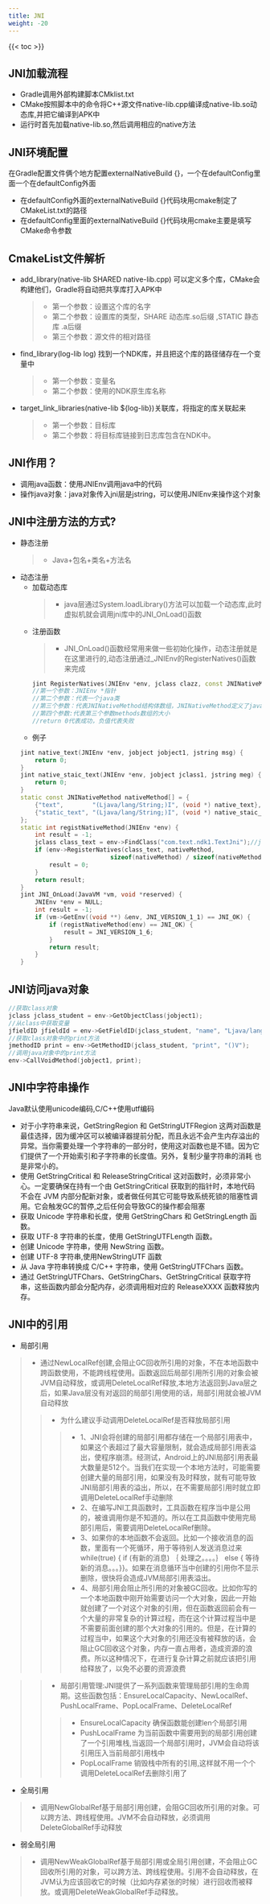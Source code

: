 ```yaml
---
title: JNI
weight: -20
---
```


{{< toc >}}

## JNI加载流程
* Gradle调用外部构建脚本CMklist.txt
* CMake按照脚本中的命令将C++源文件native-lib.cpp编译成native-lib.so动态库,并把它编译到APK中
* 运行时首先加载native-lib.so,然后调用相应的native方法

## JNI环境配置
在Gradle配置文件俩个地方配置externalNativeBuild {}，一个在defaultConfig里面一个在defaultConfig外面
* 在defaultConfig外面的externalNativeBuild {}代码块用cmake制定了CMakeList.txt的路径
* 在defaultConfig里面的externalNativeBuild {}代码块用cmake主要是填写CMake命令参数

## CmakeList文件解析
* add_library(native-lib SHARED native-lib.cpp) 可以定义多个库，CMake会构建他们，Gradle将自动把共享库打入APK中
    >- 第一个参数：设置这个库的名字
    >- 第二个参数：设置库的类型，SHARE 动态库.so后缀 ,STATIC 静态库 .a后缀
    >- 第三个参数：源文件的相对路径
* find_library(log-lib log) 找到一个NDK库，并且把这个库的路径储存在一个变量中
    >- 第一个参数：变量名
    >- 第二个参数：使用的NDK原生库名称
* target_link_libraries(native-lib ${log-lib})关联库，将指定的库关联起来
    >- 第一个参数：目标库
    >- 第二个参数：将目标库链接到日志库包含在NDK中。

## JNI作用？
* 调用java函数：使用JNIEnv调用java中的代码
* 操作java对象：java对象传入jni层是jstring，可以使用JNIEnv来操作这个对象

## JNI中注册方法的方式?
* 静态注册
    >- Java+包名+类名+方法名
* 动态注册
    * 加载动态库
        >- java层通过System.loadLibrary()方法可以加载一个动态库,此时虚拟机就会调用jni库中的JNI_OnLoad()函数
    * 注册函数
        >- JNI_OnLoad()函数经常用来做一些初始化操作，动态注册就是在这里进行的,动态注册通过_JNIEnv的RegisterNatives()函数来完成
        ```c++
        jint RegisterNatives(JNIEnv *env, jclass clazz, const JNINativeMethod *methods, jint nMethods);
        //第一个参数：JNIEnv *指针
        //第二个参数：代表一个java类
        //第三个参数：代表JNINativeMethod结构体数组，JNINativeMethod定义了java层函数和native层函数的映射关系
        //第四个参数:代表第三个参数methods数组的大小
        //return 0代表成功，负值代表失败
        ```
    * 例子
    ```c++
    jint native_text(JNIEnv *env, jobject jobject1, jstring msg) {
        return 0;
    }
    jint native_staic_text(JNIEnv *env, jobject jclass1, jstring meg) {
        return 0;
    }
    static const JNINativeMethod nativeMethod[] = {
        {"text",        "(Ljava/lang/String;)I", (void *) native_text},
        {"static_text", "(Ljava/lang/String;)I", (void *) native_staic_text}
    };  
    static int registNativeMethod(JNIEnv *env) {
        int result = -1;
        jclass class_text = env->FindClass("com.text.ndk1.TextJni");//java层调用System.loadLibrary的地方
        if (env->RegisterNatives(class_text, nativeMethod,
                             sizeof(nativeMethod) / sizeof(nativeMethod[0])) == JNI_OK) {
            result = 0;
        }
        return result;
    }
    jint JNI_OnLoad(JavaVM *vm, void *reserved) {
        JNIEnv *env = NULL;
        int result = -1;
        if (vm->GetEnv((void **) &env, JNI_VERSION_1_1) == JNI_OK) {
            if (registNativeMethod(env) == JNI_OK) {
                result = JNI_VERSION_1_6;
            }
            return result;
        }
    }
    ```
## JNI访问java对象
```c++
//获取class对象
jclass jclass_student = env->GetObjectClass(jobject1);
//从class中获取变量
jfieldID jfieldId = env->GetFieldID(jclass_student, "name", "Ljava/lang/String;");
//获取class对象中的print方法
jmethodID print = env->GetMethodID(jclass_student, "print", "()V");
//调用java对象中的print方法
env->CallVoidMethod(jobject1, print);
```

## JNI中字符串操作
Java默认使用unicode编码,C/C++使用utf编码
* 对于小字符串来说，GetStringRegion 和 GetStringUTFRegion 这两对函数是最佳选择，因为缓冲区可以被编译器提前分配，而且永远不会产生内存溢出的异常。当你需要处理一个字符串的一部分时，使用这对函数也是不错。因为它们提供了一个开始索引和子字符串的长度值。另外，复制少量字符串的消耗 也是非常小的。
* 使用 GetStringCritical 和 ReleaseStringCritical 这对函数时，必须非常小心。一定要确保在持有一个由 GetStringCritical 获取到的指针时，本地代码不会在 JVM 内部分配新对象，或者做任何其它可能导致系统死锁的阻塞性调用。它会触发GC的暂停,之后任何会导致GC的操作都会阻塞
* 获取 Unicode 字符串和长度，使用 GetStringChars 和 GetStringLength 函数。
* 获取 UTF-8 字符串的长度，使用 GetStringUTFLength 函数。
* 创建 Unicode 字符串，使用 NewString 函数。
* 创建 UTF-8 字符串,使用NewStringUTF 函数
* 从 Java 字符串转换成 C/C++ 字符串，使用 GetStringUTFChars 函数。
* 通过 GetStringUTFChars、GetStringChars、GetStringCritical 获取字符串，这些函数内部会分配内存，必须调用相对应的 ReleaseXXXX 函数释放内存。

## JNI中的引用
* 局部引用
>- 通过NewLocalRef创建,会阻止GC回收所引用的对象，不在本地函数中跨函数使用，不能跨线程使用。函数返回后局部引用所引用的对象会被JVM自动释放，或调用DeleteLocalRef释放,本地方法返回到Java层之后，如果Java层没有对返回的局部引用使用的话，局部引用就会被JVM自动释放
>>- 为什么建议手动调用DeleteLocalRef是否释放局部引用
>>>- 1、JNI会将创建的局部引用都存储在一个局部引用表中，如果这个表超过了最大容量限制，就会造成局部引用表溢出，使程序崩溃。经测试，Android上的JNI局部引用表最大数量是512个。当我们在实现一个本地方法时，可能需要创建大量的局部引用，如果没有及时释放，就有可能导致JNI局部引用表的溢出，所以，在不需要局部引用时就立即调用DeleteLocalRef手动删除
>>>- 2、在编写JNI工具函数时，工具函数在程序当中是公用的，被谁调用你是不知道的。所以在工具函数中使用完局部引用后，需要调用DeleteLocalRef删除。
>>>- 3、如果你的本地函数不会返回。比如一个接收消息的函数，里面有一个死循环，用于等待别人发送消息过来while(true) { if (有新的消息) ｛ 处理之。。。。｝ else { 等待新的消息。。。}}。如果在消息循环当中创建的引用你不显示删除，很快将会造成JVM局部引用表溢出。
>>>- 4、局部引用会阻止所引用的对象被GC回收。比如你写的一个本地函数中刚开始需要访问一个大对象，因此一开始就创建了一个对这个对象的引用，但在函数返回前会有一个大量的非常复杂的计算过程，而在这个计算过程当中是不需要前面创建的那个大对象的引用的。但是，在计算的过程当中，如果这个大对象的引用还没有被释放的话，会阻止GC回收这个对象，内存一直占用者，造成资源的浪费。所以这种情况下，在进行复杂计算之前就应该把引用给释放了，以免不必要的资源浪费

>>- 局部引用管理:JNI提供了一系列函数来管理局部引用的生命周期。这些函数包括：EnsureLocalCapacity、NewLocalRef、PushLocalFrame、PopLocalFrame、DeleteLocalRef
>>>- EnsureLocalCapacity  确保函数能创建len个局部引用
>>>- PushLocalFrame 为当前函数中需要用到的局部引用创建了一个引用堆栈,当返回一个局部引用时，JVM会自动将该引用压入当前局部引用栈中
>>>- PopLocalFrame  销毁栈中所有的引用,这样就不用一个个调用DeleteLocalRef去删除引用了

* 全局引用
>- 调用NewGlobalRef基于局部引用创建，会阻GC回收所引用的对象。可以跨方法、跨线程使用。JVM不会自动释放，必须调用DeleteGlobalRef手动释放
* 弱全局引用
>- 调用NewWeakGlobalRef基于局部引用或全局引用创建，不会阻止GC回收所引用的对象，可以跨方法、跨线程使用。引用不会自动释放，在JVM认为应该回收它的时候（比如内存紧张的时候）进行回收而被释放。或调用DeleteWeakGlobalRef手动释放。